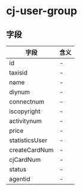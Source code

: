 # cj-user-group

## 字段
字段|含义
---|---
id|-
taxisid|-
name|-
diynum|-
connectnum|-
iscopyright|-
activitynum|-
price|-
statisticsUser|-
createCardNum|-
cjCardNum|-
status|-
agentid|-
